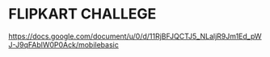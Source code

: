 # FLIPKART CHALLEGE

https://docs.google.com/document/u/0/d/11RjBFJQCTJ5_NLaljR9Jm1Ed_pWJ-J9qFAblW0P0Ack/mobilebasic
